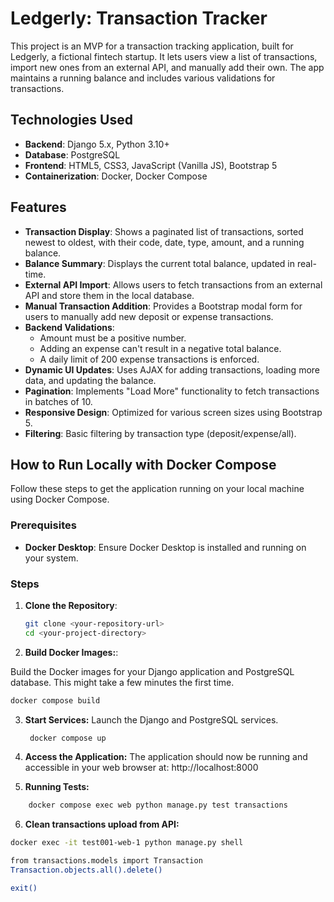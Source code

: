 # Ledgerly: Transaction Tracker

This project is an MVP for a transaction tracking application, built for Ledgerly, a fictional fintech startup. It lets users view a list of transactions, import new ones from an external API, and manually add their own. The app maintains a running balance and includes various validations for transactions.

## Technologies Used

- **Backend**: Django 5.x, Python 3.10+
- **Database**: PostgreSQL
- **Frontend**: HTML5, CSS3, JavaScript (Vanilla JS), Bootstrap 5
- **Containerization**: Docker, Docker Compose

## Features

- **Transaction Display**: Shows a paginated list of transactions, sorted newest to oldest, with their code, date, type, amount, and a running balance.
- **Balance Summary**: Displays the current total balance, updated in real-time.
- **External API Import**: Allows users to fetch transactions from an external API and store them in the local database.
- **Manual Transaction Addition**: Provides a Bootstrap modal form for users to manually add new deposit or expense transactions.
- **Backend Validations**:
  - Amount must be a positive number.
  - Adding an expense can't result in a negative total balance.
  - A daily limit of 200 expense transactions is enforced.
- **Dynamic UI Updates**: Uses AJAX for adding transactions, loading more data, and updating the balance.
- **Pagination**: Implements "Load More" functionality to fetch transactions in batches of 10.
- **Responsive Design**: Optimized for various screen sizes using Bootstrap 5.
- **Filtering**: Basic filtering by transaction type (deposit/expense/all).

## How to Run Locally with Docker Compose

Follow these steps to get the application running on your local machine using Docker Compose.

### Prerequisites

- **Docker Desktop**: Ensure Docker Desktop is installed and running on your system.

### Steps

1. **Clone the Repository**:
   ```bash
   git clone <your-repository-url>
   cd <your-project-directory>
   ```
2. **Build Docker Images:**:

Build the Docker images for your Django application and PostgreSQL database. This might take a few minutes the first time.

```bash
docker compose build
```

3. **Start Services:**
   Launch the Django and PostgreSQL services.
   ```bash
    docker compose up
   ```
4. **Access the Application:**
   The application should now be running and accessible in your web browser at:
   http://localhost:8000

5. **Running Tests:**

```bash
    docker compose exec web python manage.py test transactions
```

6. **Clean transactions upload from API:**

```bash
docker exec -it test001-web-1 python manage.py shell
```

```bash
from transactions.models import Transaction
Transaction.objects.all().delete()
```

```bash
exit()
```
